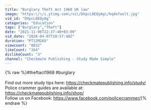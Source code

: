```yaml
---
title: "Burglary Theft Act 1968 UK law"
image: "https:\/\/i.ytimg.com\/vi\/DVpcL8EQyAg\/hqdefault.jpg"
vid_id: "DVpcL8EQyAg"
categories: "Education"
tags: ["Burglary","Theft"]
date: "2021-11-06T22:37:40+03:00"
vid_date: "2020-04-07T10:57:48Z"
duration: "PT12M26S"
viewcount: "8832"
likeCount: "164"
dislikeCount: "3"
channel: "Checkmate Publishing - Study Made Simple"
---
```

{% raw %}#theftact1968 #burglary<br /><br />Find out more study tips here: <a rel="nofollow" target="blank" href="https://checkmatepublishing.info/study/">https://checkmatepublishing.info/study/</a><br />Police crammer guides are available at: <a rel="nofollow" target="blank" href="https://checkmatepublishing.info/shop/">https://checkmatepublishing.info/shop/</a><br />Follow us on Facebook: <a rel="nofollow" target="blank" href="https://www.facebook.com/policecrammer/">https://www.facebook.com/policecrammer/</a>{% endraw %}
